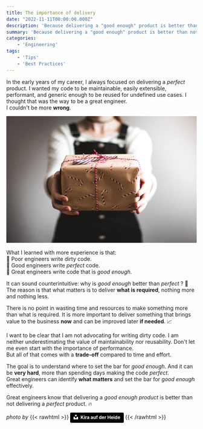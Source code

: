 ```yaml
---
title: The importance of delivery
date: "2022-11-11T00:00:00.000Z"
description: 'Because delivering a "good enough" product is better than not delivering a "perfect" product. 🔥'
summary: 'Because delivering a "good enough" product is better than not delivering a "perfect" product. 🔥'
categories: 
    - 'Engineering'
tags:
    - 'Tips'
    - 'Best Practices'
---
```


In the early years of my career, I always focused on delivering a _perfect_ product. I wanted my code to be maintainable, easily extensible, performant, and generic enough to be reused for undefined use cases. 
I thought that was the way to be a great engineer.   
I couldn't be more **wrong**.

![importance-delivery](img/importance-delivery.png)

What I learned with more experience is that:  
🥉 Poor engineers write dirty code.  
🥈 Good engineers write _perfect_ code.  
🥇 Great engineers write code that is _good enough_.  

It can sound counterintuitive: why is _good enough_ better than _perfect_ ? 🤔  
The reason is that what matters is to deliver **what is required**, nothing more and nothing less. 

There is no point in wasting time and resources to make something more than what is required. It is more important to deliver something that brings value to the business **now** and can be improved later **if needed**. 📈

I want to be clear that I am not advocating for writing dirty code. I am neither underestimating the value of maintainability nor reusability. Don't let me even start with the importance of performance.  
But all of that comes with a **trade-off** compared to time and effort.

The goal is to understand where to set the bar for _good enough_. And it can be **very hard**, more than spending days making the code _perfect_.  
Great engineers can identify **what matters** and set the bar for _good enough_ effectively.

Great engineers know that delivering a _good enough product_ is better than not delivering a _perfect_ product. 🔥

*photo by* {{< rawhtml >}} <a style="background-color:black;color:white;text-decoration:none;padding:4px 6px;font-family:-apple-system, BlinkMacSystemFont, &quot;San Francisco&quot;, &quot;Helvetica Neue&quot;, Helvetica, Ubuntu, Roboto, Noto, &quot;Segoe UI&quot;, Arial, sans-serif;font-size:12px;font-weight:bold;line-height:1.2;display:inline-block;border-radius:3px" href="https://unsplash.com/@kadh?utm_source=unsplash&utm_medium=referral&utm_content=creditCopyText" title="Download free do whatever you want high-resolution photos from Gabriel Heinzer"><span style="display:inline-block;padding:2px 3px"><svg xmlns="http://www.w3.org/2000/svg" style="height:12px;width:auto;position:relative;vertical-align:middle;top:-2px;fill:white" viewBox="0 0 32 32"><title>unsplash-logo</title><path d="M10 9V0h12v9H10zm12 5h10v18H0V14h10v9h12v-9z"></path></svg></span><span style="display:inline-block;padding:2px 3px">Kira auf der Heide</span></a>
{{< /rawhtml >}}

